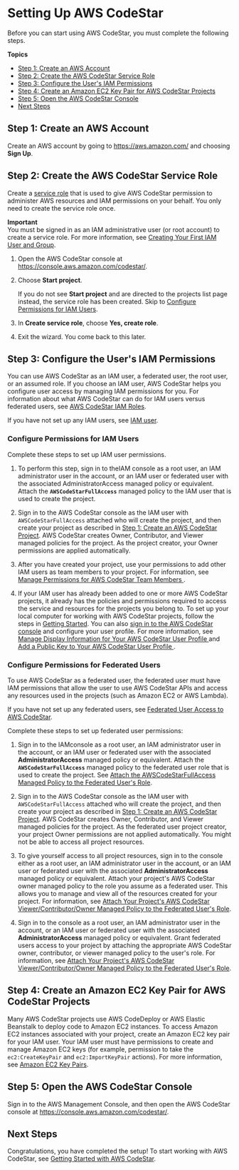 # Setting Up AWS CodeStar<a name="setting-up"></a>

Before you can start using AWS CodeStar, you must complete the following steps\. 

**Topics**
+ [Step 1: Create an AWS Account](#setting-up-create-account)
+ [Step 2: Create the AWS CodeStar Service Role](#setting-up-create-service-role)
+ [Step 3: Configure the User's IAM Permissions](#setting-up-user)
+ [Step 4: Create an Amazon EC2 Key Pair for AWS CodeStar Projects](#setting-up-create-ec2-key)
+ [Step 5: Open the AWS CodeStar Console](#setting-up-open-console)
+ [Next Steps](#setting-up-next-steps)

## Step 1: Create an AWS Account<a name="setting-up-create-account"></a>

Create an AWS account by going to [https://aws\.amazon\.com/](https://aws.amazon.com/) and choosing **Sign Up**\.

## Step 2: Create the AWS CodeStar Service Role<a name="setting-up-create-service-role"></a>

Create a [service role](security_iam_service-with-iam.md#security_iam_service-with-iam-roles-service) that is used to give AWS CodeStar permission to administer AWS resources and IAM permissions on your behalf\. You only need to create the service role once\. 

**Important**  
You must be signed in as an IAM administrative user \(or root account\) to create a service role\. For more information, see [Creating Your First IAM User and Group](https://docs.aws.amazon.com/IAM/latest/UserGuide/getting-started_create-admin-group.html)\.

1. Open the AWS CodeStar console at [https://console\.aws\.amazon\.com/codestar/](https://console.aws.amazon.com/codestar/)\.

1. Choose **Start project**\.

    If you do not see **Start project** and are directed to the projects list page instead, the service role has been created\. Skip to [Configure Permissions for IAM Users](#setting-up-create-iam-user)\.

1. In **Create service role**, choose **Yes, create role**\.

1. Exit the wizard\. You come back to this later\.

## Step 3: Configure the User's IAM Permissions<a name="setting-up-user"></a>

You can use AWS CodeStar as an IAM user, a federated user, the root user, or an assumed role\. If you choose an IAM user, AWS CodeStar helps you configure user access by managing IAM permissions for you\. For information about what AWS CodeStar can do for IAM users versus federated users, see [AWS CodeStar IAM Roles](security_iam_service-with-iam.md#security_iam_service-with-iam-roles)\. 

If you have not set up any IAM users, see [IAM user](https://docs.aws.amazon.com/IAM/latest/UserGuide/id_users.html)\.



### Configure Permissions for IAM Users<a name="setting-up-create-iam-user"></a>

Complete these steps to set up IAM user permissions\.

1. To perform this step, sign in to theIAM console as a root user, an IAM administrator user in the account, or an IAM user or federated user with the associated AdministratorAccess managed policy or equivalent\. Attach the **`AWSCodeStarFullAccess`** managed policy to the IAM user that is used to create the project\. 

1. Sign in to the AWS CodeStar console as the IAM user with `AWSCodeStarFullAccess` attached who will create the project, and then create your project as described in [Step 1: Create an AWS CodeStar Project](getting-started.md#getting-started-create)\. AWS CodeStar creates Owner, Contributor, and Viewer managed policies for the project\. As the project creator, your Owner permissions are applied automatically\.

1. After you have created your project, use your permissions to add other IAM users as team members to your project\. For information, see [Manage Permissions for AWS CodeStar Team Members ](how-to-manage-team-permissions.md)\.

1. If your IAM user has already been added to one or more AWS CodeStar projects, it already has the policies and permissions required to access the service and resources for the projects you belong to\. To set up your local computer for working with AWS CodeStar projects, follow the steps in [Getting Started](getting-started.md#git-credentials)\. You can also [sign in to the AWS CodeStar console](https://console.aws.amazon.com/codestar/) and configure your user profile\. For more information, see [Manage Display Information for Your AWS CodeStar User Profile ](how-to-manage-user-pref.md) and [Add a Public Key to Your AWS CodeStar User Profile ](how-to-add-ec2-key.md)\.

### Configure Permissions for Federated Users<a name="setting-up-create-federated-user"></a>

To use AWS CodeStar as a federated user, the federated user must have IAM permissions that allow the user to use AWS CodeStar APIs and access any resources used in the projects \(such as Amazon EC2 or AWS Lambda\)\. 

If you have not set up any federated users, see [Federated User Access to AWS CodeStar](security_iam_service-with-iam.md#security_iam_service-with-iam-roles-federated)\.

Complete these steps to set up federated user permissions:

1. Sign in to the IAMconsole as a root user, an IAM administrator user in the account, or an IAM user or federated user with the associated **AdministratorAccess** managed policy or equivalent\. Attach the **`AWSCodeStarFullAccess`** managed policy to the federated user role that is used to create the project\. See [Attach the AWSCodeStarFullAccess Managed Policy to the Federated User's Role](security_iam_service-with-iam.md#security_iam_service-with-iam-roles-federated-attach-FullAccess)\. 

1. Sign in to the AWS CodeStar console as the IAM user with `AWSCodeStarFullAccess` attached who will create the project, and then create your project as described in [Step 1: Create an AWS CodeStar Project](getting-started.md#getting-started-create)\. AWS CodeStar creates Owner, Contributor, and Viewer managed policies for the project\. As the federated user project creator, your project Owner permissions are not applied automatically\. You might not be able to access all project resources\. 

1. To give yourself access to all project resources, sign in to the console either as a root user, an IAM administrator user in the account, or an IAM user or federated user with the associated **AdministratorAccess** managed policy or equivalent\. Attach your project's AWS CodeStar owner managed policy to the role you assume as a federated user\. This allows you to manage and view all of the resources created for your project\. For information, see [Attach Your Project's AWS CodeStar Viewer/Contributor/Owner Managed Policy to the Federated User's Role](security_iam_service-with-iam.md#security_iam_service-with-iam-roles-federated-attach-CodeStar)\.

1. Sign in to the console as a root user, an IAM administrator user in the account, or an IAM user or federated user with the associated **AdministratorAccess** managed policy or equivalent\. Grant federated users access to your project by attaching the appropriate AWS CodeStar owner, contributor, or viewer managed policy to the user's role\. For information, see [Attach Your Project's AWS CodeStar Viewer/Contributor/Owner Managed Policy to the Federated User's Role](security_iam_service-with-iam.md#security_iam_service-with-iam-roles-federated-attach-CodeStar)\.

## Step 4: Create an Amazon EC2 Key Pair for AWS CodeStar Projects<a name="setting-up-create-ec2-key"></a>

Many AWS CodeStar projects use AWS CodeDeploy or AWS Elastic Beanstalk to deploy code to Amazon EC2 instances\. To access Amazon EC2 instances associated with your project, create an Amazon EC2 key pair for your IAM user\. Your IAM user must have permissions to create and manage Amazon EC2 keys \(for example, permission to take the `ec2:CreateKeyPair` and `ec2:ImportKeyPair` actions\)\. For more information, see [Amazon EC2 Key Pairs](https://docs.aws.amazon.com/AWSEC2/latest/UserGuide/ec2-key-pairs.html)\.

## Step 5: Open the AWS CodeStar Console<a name="setting-up-open-console"></a>

Sign in to the AWS Management Console, and then open the AWS CodeStar console at [https://console\.aws\.amazon\.com/codestar/](https://console.aws.amazon.com/codestar/)\.

## Next Steps<a name="setting-up-next-steps"></a>

Congratulations, you have completed the setup\! To start working with AWS CodeStar, see [Getting Started with AWS CodeStar](getting-started.md)\. 